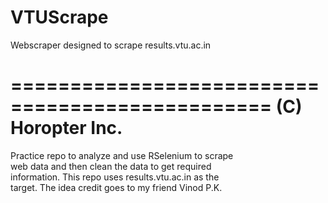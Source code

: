 # VTUScrape
Webscraper designed to scrape results.vtu.ac.in

================================================
 (C) Horopter Inc.
================================================

Practice repo to analyze and use RSelenium to scrape<br/>
web data and then clean the data to get required <br/>
information. This repo uses results.vtu.ac.in as the <br/>
target. The idea credit goes to my friend Vinod P.K. <br/>


